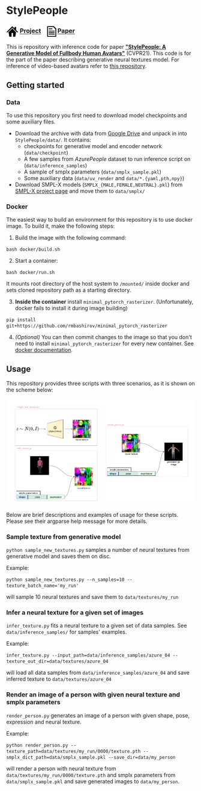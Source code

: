 
# StylePeople

### <img align=center src=./assets/icons/project.png width='32'/> [Project](https://saic-violet.github.io/style-people/) &ensp; <img align=center src=./assets/icons/paper.png width='24'/> [Paper](https://arxiv.org/pdf/2104.08363.pdf) &ensp;  

This is repository with inference code for paper [**"StylePeople: A Generative Model of Fullbody Human Avatars"**](https://arxiv.org/pdf/2104.08363.pdf) (CVPR21).
This code is for the part of the paper describing generative neural textures model. For inference of video-based avatars refer to [this repository](https://github.com/dolorousrtur/neural-textures).

## Getting started
### Data
To use this repository you first need to download model checkpoints and some auxiliary files.

* Download the archive with data from [Google Drive](https://drive.google.com/file/d/1xfsCIy5Xn_fS9uqC23svB_tjiJw543ZF/view?usp=sharing) and unpack in into `StylePeople/data/`. It contains:
	* checkpoints for generative model and encoder network (`data/checkpoint`)
	* A few samples from *AzurePeople* dataset to run inference script on (`data/inference_samples`)
	* A sample of smplx parameters (`data/smplx_sample.pkl`)
	* Some auxiliary data (`data/uv_render` and `data/*.{yaml,pth,npy}`)
* Download SMPL-X models (`SMPLX_{MALE,FEMALE,NEUTRAL}.pkl`) from [SMPL-X project page](https://smpl-x.is.tue.mpg.de/) and move them to `data/smplx/`

### Docker
The easiest way to build an environment for this repository is to use docker image. To build it, make the following steps:
1. Build the image with the following command:
```
bash docker/build.sh
```
2. Start a container:
```
bash docker/run.sh
```
It mounts root directory of the host system to `/mounted/` inside docker and sets cloned repository path as a starting directory.

3. **Inside the container** install `minimal_pytorch_rasterizer`. (Unfortunately, docker fails to install it during image building)
```
pip install git+https://github.com/rmbashirov/minimal_pytorch_rasterizer
```
4. *(Optional)* You can then commit changes to the image so that you don't need to install  `minimal_pytorch_rasterizer` for every new container. See [docker documentation](https://docs.docker.com/engine/reference/commandline/commit/).

## Usage   
This repository provides three scripts with three scenarios, as it is shown on the scheme below:

<p align="center">
  <img src="./assets/scripts_scheme.png" alt="drawing", width="1280"/>
</p>

Below are brief descriptions and examples of usage for these scripts. Please see their argparse help message for more details.

### Sample texture from generative model
`python sample_new_textures.py` samples a number of neural textures from generative model and saves them on disc.

Example:
```
python sample_new_textures.py --n_samples=10 --texture_batch_name='my_run'
```
will sample 10 neural textures and save them to `data/textures/my_run`

### Infer a neural texture for a given set of images
`infer_texture.py` fits a neural texture to a given set of data samples. See `data/inference_samples/` for samples' examples.

Example:
```
infer_texture.py --input_path=data/inference_samples/azure_04 --texture_out_dir=data/textures/azure_04
```
will load all data samples from `data/inference_samples/azure_04` and save inferred texture to `data/textures/azure_04`


### Render an image of a person with given neural texture and smplx parameters
`render_person.py` generates an image of a person with given shape, pose, expression and neural texture.

Example:
```
python render_person.py --texture_path=data/textures/my_run/0000/texture.pth --smplx_dict_path=data/smplx_sample.pkl --save_dir=data/my_person
```
will render a person with neural texture from `data/textures/my_run/0000/texture.pth` and smplx parameters from `data/smplx_sample.pkl` and save generated images to `data/my_person`.
